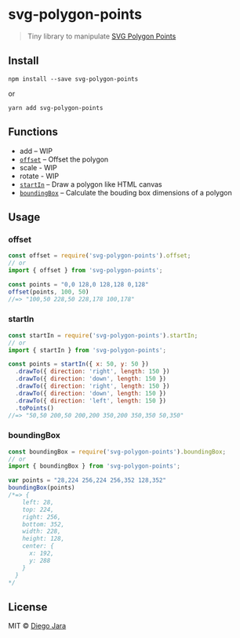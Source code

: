 # svg-polygon-points

> Tiny library to manipulate [SVG Polygon Points](https://www.w3.org/TR/SVG/shapes.html#PolygonElementPointsAttribute)

## Install ##

    npm install --save svg-polygon-points

or

    yarn add svg-polygon-points


## Functions ##

- add –  WIP
- [`offset`](#offset) – Offset the polygon
- scale - WIP
- rotate - WIP
- [`startIn`](#startIn) – Draw a polygon like HTML canvas
- [`boundingBox`](#boundingBox) – Calculate the bouding box dimensions of a polygon


## Usage ##

### offset ###

```js
const offset = require('svg-polygon-points').offset;
// or
import { offset } from 'svg-polygon-points';

const points = "0,0 128,0 128,128 0,128"
offset(points, 100, 50)
//=> "100,50 228,50 228,178 100,178"
```

### startIn ###

```js
const startIn = require('svg-polygon-points').startIn;
// or
import { startIn } from 'svg-polygon-points';

const points = startIn({ x: 50, y: 50 })
  .drawTo({ direction: 'right', length: 150 })
  .drawTo({ direction: 'down', length: 150 })
  .drawTo({ direction: 'right', length: 150 })
  .drawTo({ direction: 'down', length: 150 })
  .drawTo({ direction: 'left', length: 150 })
  .toPoints()
//=> "50,50 200,50 200,200 350,200 350,350 50,350"
```

### boundingBox ###

```js
const boundingBox = require('svg-polygon-points').boundingBox;
// or
import { boundingBox } from 'svg-polygon-points';

var points = "28,224 256,224 256,352 128,352"
boundingBox(points)
/*=> {
    left: 28,
    top: 224,
    right: 256,
    bottom: 352,
    width: 228,
    height: 128,
    center: {
      x: 192,
      y: 288
    }
  }
*/
```

## License ##

MIT © [Diego Jara](saintplay96@gmail.com)
